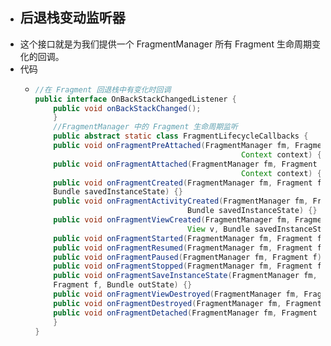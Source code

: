 - ## 后退栈变动监听器
- 这个接口就是为我们提供一个 FragmentManager 所有 Fragment 生命周期变化的回调。
- 代码
	- ```java
	  //在 Fragment 回退栈中有变化时回调
	  public interface OnBackStackChangedListener {
	      public void onBackStackChanged();
	      }
	      //FragmentManager 中的 Fragment 生命周期监听
	      public abstract static class FragmentLifecycleCallbacks {
	      public void onFragmentPreAttached(FragmentManager fm, Fragment f,
	      											Context context) {}
	      public void onFragmentAttached(FragmentManager fm, Fragment f,
	      											Context context) {}
	      public void onFragmentCreated(FragmentManager fm, Fragment f,
	      Bundle savedInstanceState) {}
	      public void onFragmentActivityCreated(FragmentManager fm, Fragmentf,
	      								Bundle savedInstanceState) {}
	      public void onFragmentViewCreated(FragmentManager fm, Fragment f,
	      								View v, Bundle savedInstanceState) {}
	      public void onFragmentStarted(FragmentManager fm, Fragment f) {}
	      public void onFragmentResumed(FragmentManager fm, Fragment f) {}
	      public void onFragmentPaused(FragmentManager fm, Fragment f) {}
	      public void onFragmentStopped(FragmentManager fm, Fragment f) {}
	      public void onFragmentSaveInstanceState(FragmentManager fm,
	      Fragment f, Bundle outState) {}
	      public void onFragmentViewDestroyed(FragmentManager fm, Fragment f) {}
	      public void onFragmentDestroyed(FragmentManager fm, Fragment f) {}
	      public void onFragmentDetached(FragmentManager fm, Fragment f) {}
	      }
	  }
	  ```